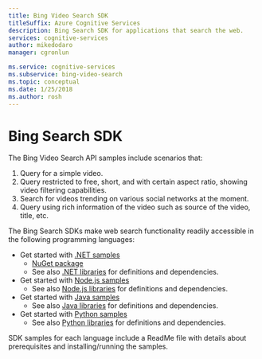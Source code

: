 ```yaml
---
title: Bing Video Search SDK
titleSuffix: Azure Cognitive Services
description: Bing Search SDK for applications that search the web.
services: cognitive-services
author: mikedodaro
manager: cgronlun

ms.service: cognitive-services
ms.subservice: bing-video-search
ms.topic: conceptual
ms.date: 1/25/2018
ms.author: rosh
---
```

# Bing Search SDK
The Bing Video Search API samples include scenarios that:
1.	Query for a simple video.
2.	Query restricted to free, short, and with certain aspect ratio, showing video filtering capabilities.
3.	Search for videos trending on various social networks at the moment.
4.	Query using rich information of the video such as source of the video, title, etc.

The Bing Search SDKs make web search functionality readily accessible in the following programming languages:
* Get started with [.NET samples](https://github.com/Azure-Samples/cognitive-services-dotnet-sdk-samples/tree/master/BingSearchv7)
    * [NuGet package](https://www.nuget.org/packages/Microsoft.Azure.CognitiveServices.Search.VideoSearch/1.2.0)
    * See also [.NET libraries](https://github.com/Azure/azure-sdk-for-net/tree/psSdkJson6/src/SDKs/CognitiveServices/dataPlane/Search/BingVideoSearch) for definitions and dependencies.
* Get started with [Node.js samples](https://github.com/Azure-Samples/cognitive-services-node-sdk-samples) 
    * See also [Node.js libraries](https://github.com/Azure/azure-sdk-for-node/tree/master/lib/services/videoSearch) for definitions and dependencies.
* Get started with [Java samples](https://github.com/Azure-Samples/cognitive-services-java-sdk-samples) 
    * See also [Java libraries](https://github.com/Azure-Samples/cognitive-services-java-sdk-samples/tree/master/Search/BingNewsSearch) for definitions and dependencies.
* Get started with [Python samples](https://github.com/Azure-Samples/cognitive-services-python-sdk-samples) 
    * See also [Python libraries](https://github.com/Azure/azure-sdk-for-python/tree/master/azure-cognitiveservices-search-videosearch) for definitions and dependencies.

SDK samples for each language include a ReadMe file with details about prerequisites and installing/running the samples.
